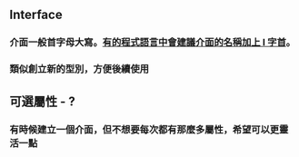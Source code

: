 ## Interface

### 介面一般首字母大寫。[有的程式語言中會建議介面的名稱加上 I 字首](<https://docs.microsoft.com/en-us/previous-versions/dotnet/netframework-1.1/8bc1fexb(v=vs.71)?redirectedfrom=MSDN>)。

### 類似創立新的型別，方便後續使用

## 可選屬性 - ?

### 有時候建立一個介面，但不想要每次都有那麼多屬性，希望可以更靈活一點
